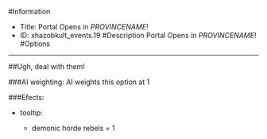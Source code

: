 #Information
 - Title: Portal Opens in $PROVINCENAME$!
 - ID: xhazobkult_events.19
#Description
Portal Opens in $PROVINCENAME$!
#Options

___
##Ugh, deal with them!

###AI weighting:
AI weights this option at 1


###Efects:<ul><li>tooltip:</li><ul><li>demonic horde rebels = 1</li></ul></ul>

